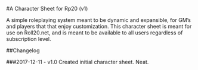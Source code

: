 #A Character Sheet for Rp20 (v1)

A simple roleplaying system meant to be dynamic and expansible, for GM’s and players that that enjoy customization.
This character sheet is meant for use on Roll20.net, and is meant to be available to all users regardless of subscription level.

##Changelog

###2017-12-11 - v1.0
Created initial character sheet. Neat.
